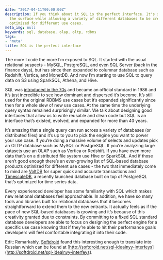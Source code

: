```yaml
---
date: "2017-04-11T00:00:00Z"
description: If you think about it SQL is the perfect interface. It's so simple on
  the surface while allowing a variety of different databases to be created that are
  optimized for different use cases.
meta_img: null
keywords: sql, database, olap, oltp, rdbms
tags:
- 'meta'
title: SQL is the perfect interface
---
```


The more I code the more I’m exposed to SQL. It started with the usual relational suspects - MySQL, PostgreSQL, and even SQL Server (back in the finance days), but has since then expanded to columnar database such as Redshift, Vertica, and MonetDB. And now I’m starting to use SQL to query data on S3 using SparkSQL, Athena, and Hive.

SQL was [introduced in the 70s](https://en.wikipedia.org/wiki/SQL) and became an official standard in 1986 and it’s just incredible to see how dominant and dispersed it’s become. It’s still used for the original RDBMS use cases but it’s expanded significantly since then for a whole slew of new use cases. At the same time the underlying query syntax remained surprisingly similar. We talk about designing good interfaces that allow us to write reusable and clean code but SQL is an interface that’s existed, evolved, and expanded for more than 40 years.

It’s amazing that a single query can run across a variety of databases (or distributed files) and it’s up to you to pick the engine you want to power your use case. If you’re doing a massive volume of selects and updates pick an OLTP database such as MySQL or PostgreSQL. If you’re analyzing large datasets use an OLAP such as Vertica or Redshift. If you have even more data that’s on a distributed file system use Hive or SparkSQL. And if those aren’t good enough there’s an ever-growing list of SQL-based database products optimized for different use cases - the two that immediately come to mind are [VoltDB](https://www.voltdb.com/) for super quick and accurate transactions and [TimescaleDB](http://www.timescale.com/), a recently launched database built on top of PostgreSQL that’s optimized for time series data.

Every experienced developer has some familiarity with SQL which makes new relational databases feel approachable. In addition, we have so many tools and libraries built for relational databases that it becomes straightforward to extend them to the new entrants. It actually feels as if the pace of new SQL-based databases is growing and it’s because of this creativity granted due to constraints. By committing to a fixed SQL standard database developers are able to focus on designing the perfect engine for a specific use case knowing that if they’re able to hit their performance goals developers will feel comfortable integrating it into their code.

Edit: Remarkably, [Softdroid](http://softdroid.net) found this interesting enough to translate into Russian which can be found at [http://softdroid.net/sql-idealnyy-interfeys](http://softdroid.net/sql-idealnyy-interfeys).
